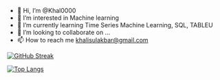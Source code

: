 - 👋 Hi, I’m @Khal0000
- 👀 I’m interested in Machine learning
- 🌱 I’m currently learning Time Series Machine Learning, SQL, TABLEU
- 💞️ I’m looking to collaborate on ...
- 📫 How to reach me khalisulakbar@gmail.com

<!---
Khal0000/Khal0000 is a ✨ special ✨ repository because its `README.md` (this file) appears on your GitHub profile.
You can click the Preview link to take a look at your changes.
--->

[![GitHub Streak](https://github-readme-streak-stats.herokuapp.com/?user=Khal0000&theme=dark)](https://git.io/streak-stats)

[![Top Langs](https://github-readme-stats.vercel.app/api/top-langs/?username=Khal0000&layout=compact&theme=vision-friendly-dark)](https://github.com/anuraghazra/github-readme-stats)
